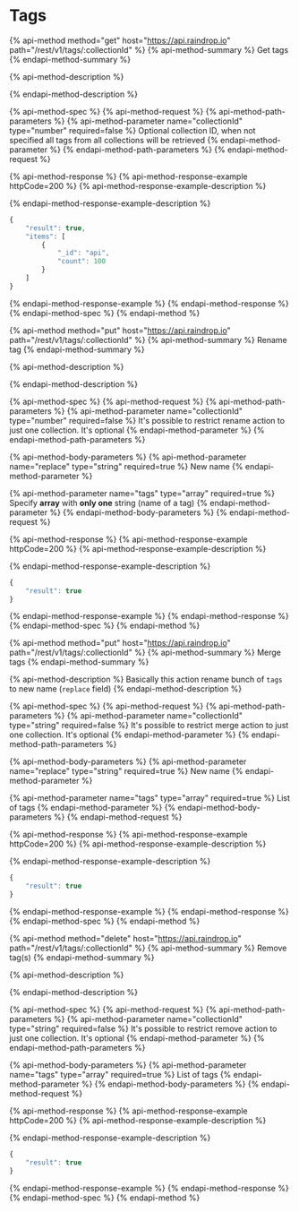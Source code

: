 # Tags

{% api-method method="get" host="https://api.raindrop.io" path="/rest/v1/tags/:collectionId" %}
{% api-method-summary %}
Get tags
{% endapi-method-summary %}

{% api-method-description %}

{% endapi-method-description %}

{% api-method-spec %}
{% api-method-request %}
{% api-method-path-parameters %}
{% api-method-parameter name="collectionId" type="number" required=false %}
Optional collection ID, when not specified all tags from all collections will be retrieved
{% endapi-method-parameter %}
{% endapi-method-path-parameters %}
{% endapi-method-request %}

{% api-method-response %}
{% api-method-response-example httpCode=200 %}
{% api-method-response-example-description %}

{% endapi-method-response-example-description %}

```javascript
{
    "result": true,
    "items": [
        {
            "_id": "api",
            "count": 100
        }
    ]
}
```
{% endapi-method-response-example %}
{% endapi-method-response %}
{% endapi-method-spec %}
{% endapi-method %}

{% api-method method="put" host="https://api.raindrop.io" path="/rest/v1/tags/:collectionId" %}
{% api-method-summary %}
Rename tag
{% endapi-method-summary %}

{% api-method-description %}

{% endapi-method-description %}

{% api-method-spec %}
{% api-method-request %}
{% api-method-path-parameters %}
{% api-method-parameter name="collectionId" type="number" required=false %}
It's possible to restrict rename action to just one collection. It's optional
{% endapi-method-parameter %}
{% endapi-method-path-parameters %}

{% api-method-body-parameters %}
{% api-method-parameter name="replace" type="string" required=true %}
New name
{% endapi-method-parameter %}

{% api-method-parameter name="tags" type="array" required=true %}
Specify **array** with **only one** string \(name of a tag\)
{% endapi-method-parameter %}
{% endapi-method-body-parameters %}
{% endapi-method-request %}

{% api-method-response %}
{% api-method-response-example httpCode=200 %}
{% api-method-response-example-description %}

{% endapi-method-response-example-description %}

```javascript
{
    "result": true
}
```
{% endapi-method-response-example %}
{% endapi-method-response %}
{% endapi-method-spec %}
{% endapi-method %}

{% api-method method="put" host="https://api.raindrop.io" path="/rest/v1/tags/:collectionId" %}
{% api-method-summary %}
Merge tags
{% endapi-method-summary %}

{% api-method-description %}
Basically this action rename bunch of `tags` to new name \(`replace` field\)
{% endapi-method-description %}

{% api-method-spec %}
{% api-method-request %}
{% api-method-path-parameters %}
{% api-method-parameter name="collectionId" type="string" required=false %}
It's possible to restrict merge action to just one collection. It's optional
{% endapi-method-parameter %}
{% endapi-method-path-parameters %}

{% api-method-body-parameters %}
{% api-method-parameter name="replace" type="string" required=true %}
New name
{% endapi-method-parameter %}

{% api-method-parameter name="tags" type="array" required=true %}
List of tags
{% endapi-method-parameter %}
{% endapi-method-body-parameters %}
{% endapi-method-request %}

{% api-method-response %}
{% api-method-response-example httpCode=200 %}
{% api-method-response-example-description %}

{% endapi-method-response-example-description %}

```javascript
{
    "result": true
}
```
{% endapi-method-response-example %}
{% endapi-method-response %}
{% endapi-method-spec %}
{% endapi-method %}

{% api-method method="delete" host="https://api.raindrop.io" path="/rest/v1/tags/:collectionId" %}
{% api-method-summary %}
Remove tag\(s\)
{% endapi-method-summary %}

{% api-method-description %}

{% endapi-method-description %}

{% api-method-spec %}
{% api-method-request %}
{% api-method-path-parameters %}
{% api-method-parameter name="collectionId" type="string" required=false %}
It's possible to restrict remove action to just one collection. It's optional
{% endapi-method-parameter %}
{% endapi-method-path-parameters %}

{% api-method-body-parameters %}
{% api-method-parameter name="tags" type="array" required=true %}
List of tags
{% endapi-method-parameter %}
{% endapi-method-body-parameters %}
{% endapi-method-request %}

{% api-method-response %}
{% api-method-response-example httpCode=200 %}
{% api-method-response-example-description %}

{% endapi-method-response-example-description %}

```javascript
{
    "result": true
}
```
{% endapi-method-response-example %}
{% endapi-method-response %}
{% endapi-method-spec %}
{% endapi-method %}

